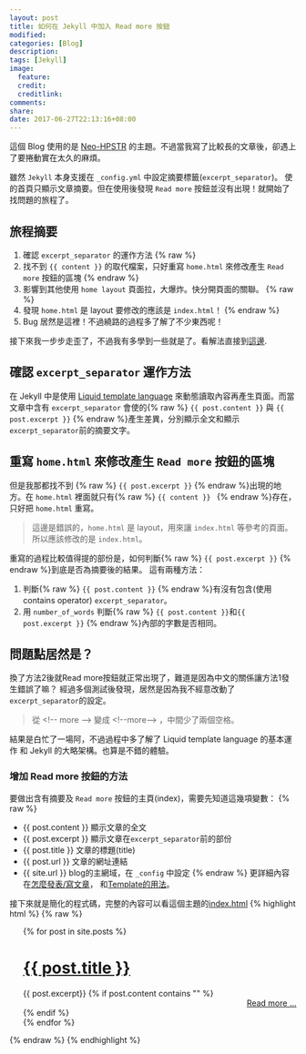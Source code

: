 ```yaml
---
layout: post
title: 如何在 Jekyll 中加入 Read more 按鈕
modified:
categories: [Blog]
description:
tags: [Jekyll]
image:
  feature:
  credit:
  creditlink:
comments:
share:
date: 2017-06-27T22:13:16+08:00
---
```


這個 Blog 使用的是 [Neo-HPSTR](https://github.com/aron-bordin/neo-hpstr-jekyll-theme)
的主題。不過當我寫了比較長的文章後，卻遇上了要捲動實在太久的麻煩。

雖然 `Jekyll` 本身支援在 `_config.yml` 中設定摘要標籤(`excerpt_separator`)。
使的首頁只顯示文章摘要。但在使用後發現 `Read more` 按鈕並沒有出現！就開始了找問題的旅程了。

## 旅程摘要

1. 確認 `excerpt_separator` 的運作方法
{% raw %}
2. 找不到 `{{ content }}` 的取代檔案，只好重寫 `home.html` 來修改產生 `Read more` 按鈕的區塊
{% endraw %}
3. 影響到其他使用 `home layout` 頁面拉，大爆炸。快分開頁面的關聯。
{% raw %}
4. 發現 `home.html` 是 layout 要修改的應該是 `index.html`！
{% endraw %}
5. Bug 居然是這裡！不過繞路的過程多了解了不少東西呢！

<!--more-->

接下來我一步步走歪了，不過我有多學到一些就是了。看解法直接到[這邊](#anchor).

## 確認 `excerpt_separator` 運作方法

在 Jekyll 中是使用 [Liquid template language](https://shopify.github.io/liquid/)
來動態讀取內容再產生頁面。而當文章中含有 `excerpt_separator` 會使的{% raw %} `{{ post.content }}`
與 `{{ post.excerpt }}` {% endraw %}產生差異，分別顯示全文和顯示`excerpt_separator`前的摘要文字。

## 重寫 `home.html` 來修改產生 `Read more` 按鈕的區塊

但是我那都找不到 {% raw %} `{{ post.excerpt }}` {% endraw %}出現的地方。在 `home.html`
裡面就只有{% raw %} `{{ content }} ` {% endraw %}存在，只好把 `home.html` 重寫。

> 這邊是錯誤的，`home.html` 是 layout，用來讓 `index.html` 等參考的頁面。所以應該修改的是 `index.html`。

重寫的過程比較值得提的部份是，如何判斷{% raw %} `{{ post.excerpt }}` {% endraw %}到底是否為摘要後的結果。
這有兩種方法：
1. 判斷{% raw %} `{{ post.content }}` {% endraw %}有沒有包含(使用 contains operator)
`excerpt_separator`。
2. 用 `number_of_words` 判斷{% raw %} `{{ post.content }}`和`{{ post.excerpt }}`
{% endraw %}內部的字數是否相同。

<a id="anchor"></a>

## 問題點居然是？

換了方法2後就Read more按鈕就正常出現了，難道是因為中文的關係讓方法1發生錯誤了嘛？
經過多個測試後發現，居然是因為我不經意改動了`excerpt_separator`的設定。

> 從 \<!\-\- more \-\-> 變成 \<!\-\-more\-\-> ，中間少了兩個空格。

結果是白忙了一場阿，不過過程中多了解了 Liquid template language 的基本運作
和 Jekyll 的大略架構。也算是不錯的體驗。

### 增加 Read more 按鈕的方法

要做出含有摘要及 `Read more` 按鈕的主頁(index)，需要先知道這幾項變數：
{% raw %}
* {{ post.content }} 顯示文章的全文
* {{ post.excerpt }} 顯示文章在`excerpt_separator`前的部份
* {{ post.title }} 文章的標題(title)
* {{ post.url }} 文章的網址連結
* {{ site.url }} blog的主網域，在 `_config` 中設定
{% endraw %}
更詳細內容在[怎麼發表/寫文章](https://jekyllrb.com/docs/posts/)，
和[Template的用法](https://jekyllrb.com/docs/templates/)。

接下來就是簡化的程式碼，完整的內容可以看這個主題的[index.html](https://github.com/aron-bordin/neo-hpstr-jekyll-theme/blob/master/index.html)
{% highlight html %}
{% raw %}
<ul>
  {% for post in site.posts %}
    <div>
      <h1><a href="{{ site.url }}{{ post.url }}">{{ post.title }}</a></h1>
    </div>
    <div>
    {{ post.excerpt}}
    {% if post.content contains "<!--more-->" %}
      <div align="right">
        <a href="{{ site.url }}{{ post.url }}" class="btn btn-primary">Read more ...</a>
      </div>
    {% endif %}
    </div>
  {% endfor %}
</ul>
{% endraw %}
{% endhighlight %}
